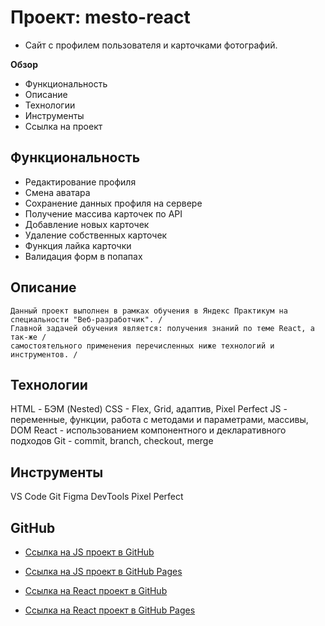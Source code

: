 # Проект: mesto-react

- Сайт с профилем пользователя и карточками фотографий.

**Обзор**

- Функциональность
- Описание
- Технологии
- Инструменты
- Ссылка на проект

## Функциональность

- Редактирование профиля
- Смена аватара
- Сохранение данных профиля на сервере
- Получение массива карточек по API
- Добавление новых карточек
- Удаление собственных карточек
- Функция лайка карточки
- Валидация форм в попапах

## Описание

    Данный проект выполнен в рамках обучения в Яндекс Практикум на специальности "Веб-разработчик". /
    Главной задачей обучения является: получения знаний по теме React, а так-же /
    самостоятельного применения перечисленных ниже технологий и инструментов. /

## Технологии

  HTML - БЭМ (Nested)
  CSS - Flex, Grid, адаптив, Pixel Perfect
  JS - переменные, функции, работа с методами и параметрами, массивы, DOM
  React - использованием компонентного и декларативного подходов
  Git - commit, branch, checkout, merge

## Инструменты

  VS Code
  Git
  Figma
  DevTools
  Pixel Perfect

## GitHub

- [Ссылка на JS проект в GitHub](https://github.com/DeKolpakov/mesto)
- [Ссылка на JS проект в GitHub Pages](https://dekolpakov.github.io/mesto/)

- [Ссылка на React проект в GitHub](https://github.com/DeKolpakov/mesto-react)
- [Ссылка на React проект в GitHub Pages](https://dekolpakov.github.io/mesto-react/)

